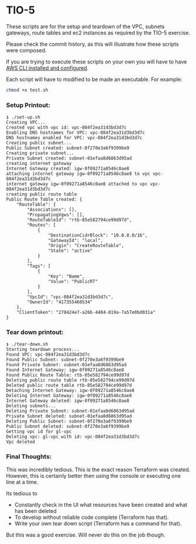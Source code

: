 # TIO-5

These scripts are for the setup and teardown of the VPC, subnets
gateways, route tables and ec2 instances as required by the TIO-5
exercise.

Please check the commit history, as this will illustrate how these
scripts were composed. 

If you are trying to execute these scripts on your own you will
have to have [AWS CLI installed and configured](https://docs.aws.amazon.com/cli/latest/userguide/getting-started-install.html).

Each script will have to modified to be made an executable.  For example:

```bash
chmod +x test.sh
```

### Setup Printout:

```bashsupport pro zsh
❯ ./set-up.sh
Creating VPC...
Created vpc with vpc id: vpc-084f2ea31d3bd3d7c
Enabling DNS hostnames for VPC: vpc-084f2ea31d3bd3d7c
DNS hostnames enabled for VPC: vpc-084f2ea31d3bd3d7c
Creating public subnet...
Public Subnet created: subnet-0f270e3a6f9399be9
Creating private subnet...
Private Subnet created: subnet-01efaa8d6863d95ad
creating internet gateway
Internet Gateway created: igw-0f09271a8546c8ae8
attaching internet gateway igw-0f09271a8546c8ae8 to vpc vpc-084f2ea31d3bd3d7c
internet gateway igw-0f09271a8546c8ae8 attached to vpc vpc-084f2ea31d3bd3d7c
creating public route table
Public Route Table created: {
    "RouteTable": {
        "Associations": [],
        "PropagatingVgws": [],
        "RouteTableId": "rtb-05e582794ce99d97d",
        "Routes": [
            {
                "DestinationCidrBlock": "10.0.0.0/16",
                "GatewayId": "local",
                "Origin": "CreateRouteTable",
                "State": "active"
            }
        ],
        "Tags": [
            {
                "Key": "Name",
                "Value": "PublicRT"
            }
        ],
        "VpcId": "vpc-084f2ea31d3bd3d7c",
        "OwnerId": "417355468534"
    },
    "ClientToken": "278424e7-a26b-4484-819a-7a57e0bd031a"
}

```

### Tear down printout:
```bashsupport pro zsh
❯ ./tear-down.sh
Starting teardown process...
Found VPC: vpc-084f2ea31d3bd3d7c
Found Public Subnet: subnet-0f270e3a6f9399be9
Found Private Subnet: subnet-01efaa8d6863d95ad
Found Internet Gateway: igw-0f09271a8546c8ae8
Found Public Route Table: rtb-05e582794ce99d97d
Deleting public route table rtb-05e582794ce99d97d
Deleted public route table rtb-05e582794ce99d97d
Detaching Internet Gateway: igw-0f09271a8546c8ae8
Deleting Internet Gateway: igw-0f09271a8546c8ae8
Internet Gateway deleted: igw-0f09271a8546c8ae8
Deleting subnets...
Deleting Private Subnet: subnet-01efaa8d6863d95ad
Private Subnet deleted: subnet-01efaa8d6863d95ad
Deleting Public Subnet: subnet-0f270e3a6f9399be9
Public Subnet deleted: subnet-0f270e3a6f9399be9
Getting vpc id for gl-vpc
Deleting vpc: gl-vpc with id: vpc-084f2ea31d3bd3d7c
Vpc deleted

```


### Final Thoughts:
This was incredibly tedious.  This is the exact reason Terraform was created.
However, this is certainly better then using the console or executing one line at a time.

Its tedious to
+ Constantly check in the UI what resources have been created and what has been deleted
+ To develop without reliable code complete (Terraform has that).
+ Write your own tear down script (Terraform has a command for that).

But this was a good exercise.  Will never do this on the job though.  
